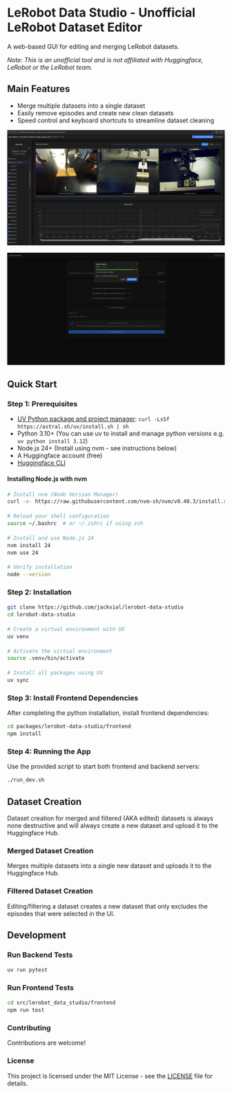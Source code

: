 # LeRobot Data Studio - Unofficial LeRobot Dataset Editor

A web-based GUI for editing and merging LeRobot datasets.

*Note: This is an unofficial tool and is not affiliated with Huggingface, LeRobot or the LeRobot team.*

## Main Features
- Merge multiple datasets into a single dataset
- Easily remove episodes and create new clean datasets
- Speed control and keyboard shortcuts to streamline dataset cleaning

![Dataset Editor](media/dataset_editor.png)

![Merged Dataset Created](media/merged_dataset_created.png)

## Quick Start

### Step 1: Prerequisites
- [UV Python package and project manager](https://astral.sh/uv/): `curl -LsSf https://astral.sh/uv/install.sh | sh`
- Python 3.10+ (You can use uv to install and manage python versions e.g. `uv python install 3.12`)
- Node.js 24+ (Install using nvm - see instructions below)
- A Huggingface account (free)
- [Huggingface CLI](https://huggingface.co/docs/huggingface_hub/en/guides/cli)

#### Installing Node.js with nvm

```bash
# Install nvm (Node Version Manager)
curl -o- https://raw.githubusercontent.com/nvm-sh/nvm/v0.40.3/install.sh | bash

# Reload your shell configuration
source ~/.bashrc  # or ~/.zshrc if using zsh

# Install and use Node.js 24
nvm install 24
nvm use 24

# Verify installation
node --version
```

### Step 2: Installation

```bash
git clone https://github.com/jackvial/lerobot-data-studio
cd lerobot-data-studio

# Create a virtual environment with UV
uv venv

# Activate the virtual environment
source .venv/bin/activate

# Install all packages using UV
uv sync
```

### Step 3: Install Frontend Dependencies

After completing the python installation, install frontend dependencies:

```bash
cd packages/lerobot-data-studio/frontend
npm install
```

### Step 4: Running the App

Use the provided script to start both frontend and backend servers:

```bash
./run_dev.sh
```

## Dataset Creation
Dataset creation for merged and filtered (AKA edited) datasets is always none destructive and will always create a new dataset and upload it to the Huggingface Hub.

### Merged Dataset Creation

Merges multiple datasets into a single new dataset and uploads it to the Huggingface Hub.

### Filtered Dataset Creation
Editing/filtering a dataset creates a new dataset that only excludes the episodes that were selected in the UI.

## Development

### Run Backend Tests

```bash
uv run pytest
```

### Run Frontend Tests

```bash
cd src/lerobot_data_studio/frontend
npm run test
```

### Contributing

Contributions are welcome!

### License

This project is licensed under the MIT License - see the [LICENSE](LICENSE) file for details.